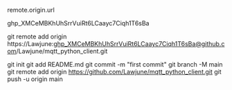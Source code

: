 remote.origin.url


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

git remote add origin https://Lawjune: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@github.com/Lawjune/mqtt_python_client.git

git init
git add README.md
git commit -m "first commit"
git branch -M main
git remote add origin https://github.com/Lawjune/mqtt_python_client.git
git push -u origin main